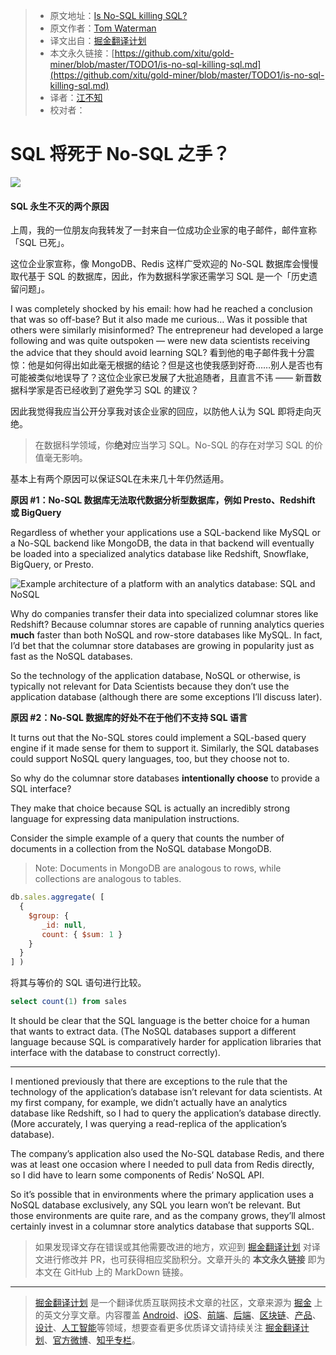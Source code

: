 > * 原文地址：[Is No-SQL killing SQL?](https://towardsdatascience.com/is-no-sql-killing-sql-3b0daff69ea)
> * 原文作者：[Tom Waterman](https://medium.com/@tjwaterman99)
> * 译文出自：[掘金翻译计划](https://github.com/xitu/gold-miner)
> * 本文永久链接：[https://github.com/xitu/gold-miner/blob/master/TODO1/is-no-sql-killing-sql.md](https://github.com/xitu/gold-miner/blob/master/TODO1/is-no-sql-killing-sql.md)
> * 译者：[江不知](http://jalan.space)
> * 校对者：

# SQL 将死于 No-SQL 之手？

![](https://cdn-images-1.medium.com/max/2688/1*b5c0bA8yVQ7Zeli-6nrXHA.png)

#### SQL 永生不灭的两个原因

上周，我的一位朋友向我转发了一封来自一位成功企业家的电子邮件，邮件宣称「SQL 已死」。

这位企业家宣称，像 MongoDB、Redis 这样广受欢迎的 No-SQL 数据库会慢慢取代基于 SQL 的数据库，因此，作为数据科学家还需学习 SQL 是一个「历史遗留问题」。

I was completely shocked by his email: how had he reached a conclusion that was so off-base? But it also made me curious… Was it possible that others were similarly misinformed? The entrepreneur had developed a large following and was quite outspoken — were new data scientists receiving the advice that they should avoid learning SQL?
看到他的电子邮件我十分震惊：他是如何得出如此毫无根据的结论？但是这也使我感到好奇……别人是否也有可能被类似地误导了？这位企业家已发展了大批追随者，且直言不讳 —— 新晋数据科学家是否已经收到了避免学习 SQL 的建议？

因此我觉得我应当公开分享我对该企业家的回应，以防他人认为 SQL 即将走向灭绝。

> 在数据科学领域，你**绝对**应当学习 SQL。No-SQL 的存在对学习 SQL 的价值毫无影响。

基本上有两个原因可以保证SQL在未来几十年仍然适用。

**原因 #1：No-SQL 数据库无法取代数据分析型数据库，例如 Presto、Redshift 或 BigQuery**

Regardless of whether your applications use a SQL-backend like MySQL or a No-SQL backend like MongoDB, the data in that backend will eventually be loaded into a specialized analytics database like Redshift, Snowflake, BigQuery, or Presto.

![Example architecture of a platform with an analytics database: SQL and NoSQL](https://cdn-images-1.medium.com/max/3104/1*LBVLAfUu29FwbYCFF0vRCg.png)

Why do companies transfer their data into specialized columnar stores like Redshift? Because columnar stores are capable of running analytics queries **much** faster than both NoSQL and row-store databases like MySQL. In fact, I’d bet that the columnar store databases are growing in popularity just as fast as the NoSQL databases.

So the technology of the application database, NoSQL or otherwise, is typically not relevant for Data Scientists because they don’t use the application database (although there are some exceptions I’ll discuss later).

**原因 #2：No-SQL 数据库的好处不在于他们不支持 SQL 语言**

It turns out that the No-SQL stores could implement a SQL-based query engine if it made sense for them to support it. Similarly, the SQL databases could support NoSQL query languages, too, but they choose not to.

So why do the columnar store databases **intentionally choose** to provide a SQL interface?

They make that choice because SQL is actually an incredibly strong language for expressing data manipulation instructions.

Consider the simple example of a query that counts the number of documents in a collection from the NoSQL database MongoDB.

> Note: Documents in MongoDB are analogous to rows, while collections are analogous to tables.

```js
db.sales.aggregate( [
  {
    $group: {
       _id: null,
       count: { $sum: 1 }
    }
  }
] )
```

将其与等价的 SQL 语句进行比较。

```sql
select count(1) from sales
```

It should be clear that the SQL language is the better choice for a human that wants to extract data. (The NoSQL databases support a different language because SQL is comparatively harder for application libraries that interface with the database to construct correctly).

---

I mentioned previously that there are exceptions to the rule that the technology of the application’s database isn’t relevant for data scientists. At my first company, for example, we didn’t actually have an analytics database like Redshift, so I had to query the application’s database directly. (More accurately, I was querying a read-replica of the application’s database).

The company’s application also used the No-SQL database Redis, and there was at least one occasion where I needed to pull data from Redis directly, so I did have to learn some components of Redis’ NoSQL API.

So it’s possible that in environments where the primary application uses a NoSQL database exclusively, any SQL you learn won’t be relevant. But those environments are quite rare, and as the company grows, they’ll almost certainly invest in a columnar store analytics database that supports SQL.

> 如果发现译文存在错误或其他需要改进的地方，欢迎到 [掘金翻译计划](https://github.com/xitu/gold-miner) 对译文进行修改并 PR，也可获得相应奖励积分。文章开头的 **本文永久链接** 即为本文在 GitHub 上的 MarkDown 链接。

---

> [掘金翻译计划](https://github.com/xitu/gold-miner) 是一个翻译优质互联网技术文章的社区，文章来源为 [掘金](https://juejin.im) 上的英文分享文章。内容覆盖 [Android](https://github.com/xitu/gold-miner#android)、[iOS](https://github.com/xitu/gold-miner#ios)、[前端](https://github.com/xitu/gold-miner#前端)、[后端](https://github.com/xitu/gold-miner#后端)、[区块链](https://github.com/xitu/gold-miner#区块链)、[产品](https://github.com/xitu/gold-miner#产品)、[设计](https://github.com/xitu/gold-miner#设计)、[人工智能](https://github.com/xitu/gold-miner#人工智能)等领域，想要查看更多优质译文请持续关注 [掘金翻译计划](https://github.com/xitu/gold-miner)、[官方微博](http://weibo.com/juejinfanyi)、[知乎专栏](https://zhuanlan.zhihu.com/juejinfanyi)。
